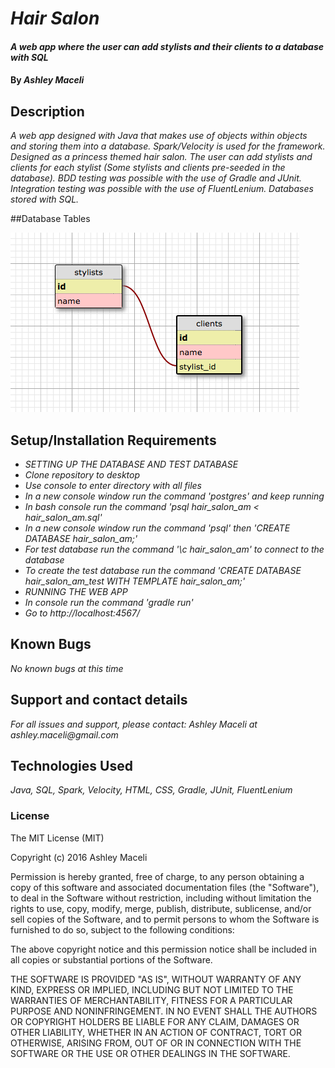 # _Hair Salon_

#### _A web app where the user can add stylists and their clients to a database with SQL_

#### By _**Ashley Maceli**_

## Description

_A web app designed with Java that makes use of objects within objects and storing them into a database. Spark/Velocity is used for the framework. Designed as a princess themed hair salon. The user can add stylists and clients for each stylist (Some stylists and clients pre-seeded in the database). BDD testing was possible with the use of Gradle and JUnit. Integration testing was possible with the use of FluentLenium. Databases stored with SQL._

##Database Tables

![Database](sqldesign.png)

## Setup/Installation Requirements

* _SETTING UP THE DATABASE AND TEST DATABASE_
* _Clone repository to desktop_
* _Use console to enter directory with all files_
* _In a new console window run the command 'postgres' and keep running_
* _In bash console run the command 'psql hair_salon_am < hair_salon_am.sql'_
* _In a new console window run the command 'psql' then 'CREATE DATABASE hair_salon_am;'_
* _For test database run the command '\c hair_salon_am' to connect to the database_
* _To create the test database run the command 'CREATE DATABASE hair_salon_am_test WITH TEMPLATE hair_salon_am;'_
* _RUNNING THE WEB APP_
* _In console run the command 'gradle run'_
* _Go to http://localhost:4567/_

## Known Bugs

_No known bugs at this time_

## Support and contact details

_For all issues and support, please contact:
Ashley Maceli at ashley.maceli@gmail.com_

## Technologies Used

_Java, SQL, Spark, Velocity, HTML, CSS, Gradle, JUnit, FluentLenium_

### License

The MIT License (MIT)

Copyright (c) 2016 Ashley Maceli

Permission is hereby granted, free of charge, to any person obtaining a copy
of this software and associated documentation files (the "Software"), to deal
in the Software without restriction, including without limitation the rights
to use, copy, modify, merge, publish, distribute, sublicense, and/or sell
copies of the Software, and to permit persons to whom the Software is
furnished to do so, subject to the following conditions:

The above copyright notice and this permission notice shall be included in all
copies or substantial portions of the Software.

THE SOFTWARE IS PROVIDED "AS IS", WITHOUT WARRANTY OF ANY KIND, EXPRESS OR
IMPLIED, INCLUDING BUT NOT LIMITED TO THE WARRANTIES OF MERCHANTABILITY,
FITNESS FOR A PARTICULAR PURPOSE AND NONINFRINGEMENT. IN NO EVENT SHALL THE
AUTHORS OR COPYRIGHT HOLDERS BE LIABLE FOR ANY CLAIM, DAMAGES OR OTHER
LIABILITY, WHETHER IN AN ACTION OF CONTRACT, TORT OR OTHERWISE, ARISING FROM,
OUT OF OR IN CONNECTION WITH THE SOFTWARE OR THE USE OR OTHER DEALINGS IN THE
SOFTWARE.
